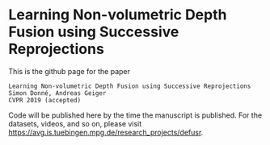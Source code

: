 # Learning Non-volumetric Depth Fusion using Successive Reprojections

This is the github page for the paper

    Learning Non-volumetric Depth Fusion using Successive Reprojections
    Simon Donné, Andreas Geiger
    CVPR 2019 (accepted)

Code will be published here by the time the manuscript is published.
For the datasets, videos, and so on, please visit https://avg.is.tuebingen.mpg.de/research_projects/defusr.
